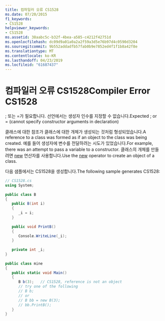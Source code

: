 ```yaml
---
title: 컴파일러 오류 CS1528
ms.date: 07/20/2015
f1_keywords:
- CS1528
helpviewer_keywords:
- CS1528
ms.assetid: 38aabc5c-b32f-4bea-a585-c4212f42751d
ms.openlocfilehash: dc09d9a01a0a2a2f59a3d5e76b97d4c0590d3204
ms.sourcegitcommit: 9b552addadfb57fab0b9e7852ed4f1f1b8a42f8e
ms.translationtype: MT
ms.contentlocale: ko-KR
ms.lasthandoff: 04/23/2019
ms.locfileid: "61687437"
---
```

# <a name="compiler-error-cs1528"></a><span data-ttu-id="18a88-102">컴파일러 오류 CS1528</span><span class="sxs-lookup"><span data-stu-id="18a88-102">Compiler Error CS1528</span></span>
<span data-ttu-id="18a88-103">; 또는 =가 필요합니다. 선언에서는 생성자 인수를 지정할 수 없습니다.</span><span class="sxs-lookup"><span data-stu-id="18a88-103">Expected ; or = (cannot specify constructor arguments in declaration)</span></span>  
  
 <span data-ttu-id="18a88-104">클래스에 대한 참조가 클래스에 대한 개체가 생성되는 것처럼 형성되었습니다.</span><span class="sxs-lookup"><span data-stu-id="18a88-104">A reference to a class was formed as if an object to the class was being created.</span></span> <span data-ttu-id="18a88-105">예를 들어 생성자에 변수를 전달하려는 시도가 있었습니다.</span><span class="sxs-lookup"><span data-stu-id="18a88-105">For example, there was an attempt to pass a variable to a constructor.</span></span> <span data-ttu-id="18a88-106">클래스의 개체를 만들려면 [new](../../csharp/language-reference/keywords/new.md) 연산자를 사용합니다.</span><span class="sxs-lookup"><span data-stu-id="18a88-106">Use the [new](../../csharp/language-reference/keywords/new.md) operator to create an object of a class.</span></span>  
  
 <span data-ttu-id="18a88-107">다음 샘플에서는 CS1528을 생성합니다.</span><span class="sxs-lookup"><span data-stu-id="18a88-107">The following sample generates CS1528:</span></span>  
  
```csharp  
// CS1528.cs  
using System;  
  
public class B  
{  
   public B(int i)  
   {  
      _i = i;  
   }  
  
   public void PrintB()  
   {  
      Console.WriteLine(_i);  
   }  
  
   private int _i;  
}  
  
public class mine  
{  
   public static void Main()  
   {  
      B b(3);   // CS1528, reference is not an object  
      // try one of the following  
      // B b;  
      // or  
      // B bb = new B(3);  
      // bb.PrintB();  
   }  
}  
```
